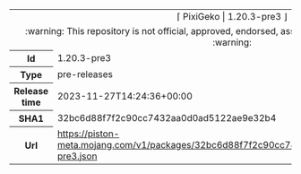 <html><table>
<tr><td colspan="2" align="center"><img width="0" height="0"><br/>⌈ PixiGeko | 1.20.3-pre3 ⌋<br/><img width="0" height="0"></td></tr>
<tr><td colspan="2" align="center"><img width="0" height="0"><br/>
:warning: This repository is not official, approved, endorsed, associated or connected with Mojang :warning:
<br/><img width="0" height="0"></td></tr>
<tr><th>Id</th><td>1.20.3-pre3</td></tr>
<tr><th>Type</th><td>pre-releases</td></tr>
<tr><th>Release time</th><td>2023-11-27T14:24:36+00:00</td></tr>
<tr><th>SHA1</th><td>32bc6d88f7f2c90cc7432aa0d0ad5122ae9e32b4</td></tr>
<tr><th>Url</th><td><a href="https://piston-meta.mojang.com/v1/packages/32bc6d88f7f2c90cc7432aa0d0ad5122ae9e32b4/1.20.3-pre3.json">https://piston-meta.mojang.com/v1/packages/32bc6d88f7f2c90cc7432aa0d0ad5122ae9e32b4/1.20.3-pre3.json</a></td></tr>